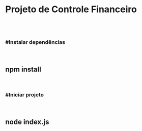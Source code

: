<h1>Projeto de Controle Financeiro</h1>
<br/>
<br/>
<h3>#Instalar dependências</h3>
<br/>
<h2>npm install</h2> 
<br/>
<h3>#Iniciar projeto</h3>
<br/>
<h2>node index.js</h2>
